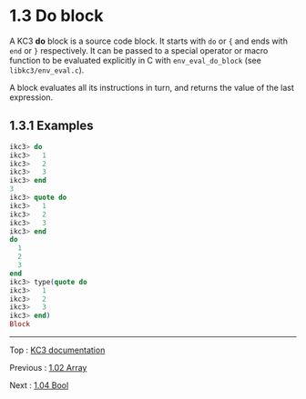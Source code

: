 # 1.3 Do block

A KC3 **do** block is a source code block. It starts with `do` or `{` and
ends with `end` or `}` respectively.
It can be passed to a special operator or macro function to
be evaluated explicitly in C with `env_eval_do_block` (see
`libkc3/env_eval.c`).

A block evaluates all its instructions in turn, and returns the value
of the last expression.

## 1.3.1 Examples

```elixir
ikc3> do
ikc3>   1
ikc3>   2
ikc3>   3
ikc3> end
3
ikc3> quote do
ikc3>   1
ikc3>   2
ikc3>   3
ikc3> end
do
  1
  2
  3
end
ikc3> type(quote do
ikc3>   1
ikc3>   2
ikc3>   3
ikc3> end)
Block
```

---

Top : [KC3 documentation](../)

Previous : [1.02 Array](1.02_Array)

Next : [1.04 Bool](1.04_Bool)
